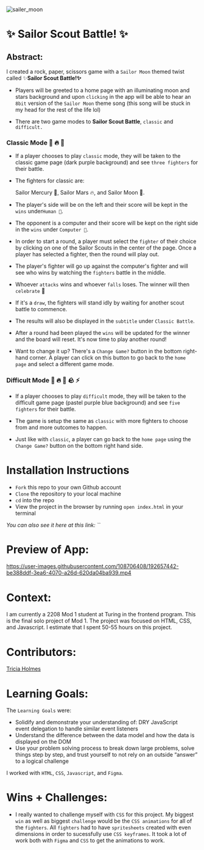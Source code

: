 ![sailer_moon](https://user-images.githubusercontent.com/108706408/192653625-95d62b30-ba38-495a-8ad5-02355e8c2fdc.gif) 
# ✨ Sailor Scout Battle! ✨


## Abstract: 

I created a rock, paper, scissors game with a `Sailor Moon` themed twist called ✨**Sailor Scout Battle!✨**

- Players will be greeted to a home page with an illuminating moon and stars background and upon  `clicking` in the app will be able to hear an `8bit` version of the `Sailor Moon` theme song (this song will be stuck in my head for the rest of the life lol)

- There are two game modes to **Sailor Scout Battle**, `classic` and `difficult.`

### Classic Mode 🌊 🔥 🌙

- If a player chooses to play `classic` mode, they will be taken to the classic game page (dark purple background) and see `three fighters` for their battle. 

- The fighters for classic are:

    Sailor Mercury 🌊, 
    Sailor Mars 🔥, 
    and Sailor Moon 🌙. 

- The player's side will be on the left and their score will be kept in the `wins` under`Human 🌙`. 

- The opponent is a computer and their score will be kept on the right side in the `wins` under `Computer 👾`. 

- In order to start a round, a player must select the `fighter` of their choice by clicking on one of the Sailor Scouts in the center of the page. Once a player has selected a fighter, then the round will play out. 

- The player's fighter will go up against the computer's fighter and will see who wins by watching the `fighters` battle in the middle. 

- Whoever `attacks` wins and whoever `falls` loses. The winner will then `celebrate` 🎉 

- If it's a `draw`, the fighters will stand idly by waiting for another scout battle to commence. 

- The results will also be displayed in the `subtitle` under `Classic Battle`.

- After a round had been played the `wins` will be updated for the winner and the board will reset. It's now time to play another round!

- Want to change it up? There's a `Change Game?` button in the bottom right-hand corner. A player can click on this button to go back to the `home page` and select a different game mode.

### Difficult Mode 🌊 🔥 🌙 🪨 ⚡️

- If a player chooses to play `difficult` mode, they will be taken to the difficult game page (pastel purple blue background) and see `five fighters` for their battle. 

- The game is setup the same as `classic` with more fighters to choose from and more outcomes to happen.

- Just like with `classic`, a player can go back to the `home page` using the `Change Game?` button on the bottom right hand side. 

# Installation Instructions

- `Fork` this repo to your own Github account
- `Clone` the repository to your local machine
- `cd` into the repo
- View the project in the browser by running `open index.html` in your terminal

*You can also see it here at this link: ``*

# Preview of App:

https://user-images.githubusercontent.com/108706408/192657442-be388ddf-3ea6-4070-a26d-620da04ba939.mp4

# Context:

I am currently a 2208 Mod 1 student at Turing in the frontend program. This is the final solo project of Mod 1. The project was focused on HTML, CSS, and Javascript. I estimate that I spent 50-55 hours on this project.

# Contributors:
[Tricia Holmes](https://github.com/tricia-holmes)

# Learning Goals:

The `Learning Goals` were: 
- Solidify and demonstrate your understanding of:
    DRY JavaScript    
    event delegation to handle similar event listeners
- Understand the difference between the data model and how the data is displayed on the DOM
- Use your problem solving process to break down large problems, solve things step by step, and trust yourself to not rely on an outside “answer” to a logical challenge


I worked with `HTML`, `CSS`, `Javascript`, and `Figma`.

# Wins + Challenges:
- I really wanted to challenge myself with `CSS` for this project. My biggest `win` as well as biggest `challenge` would be the `CSS animations` for all of the `fighters`. All `fighters` had to have `spritesheets` created with even dimensions in order to sucessfully use `CSS keyframes`. It took a lot of work both with `Figma` and `CSS` to get the animations to work. 
